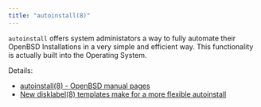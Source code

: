 ```yaml
---
title: "autoinstall(8)"
---
```


`autoinstall` offers system administators a way to fully automate their
OpenBSD Installations in a very simple and efficient way. This functionality
is actually built into the Operating System.

Details:

* [autoinstall(8) - OpenBSD manual pages](https://man.openbsd.org/autoinstall)
* [New disklabel(8) templates make for a more flexible autoinstall](https://undeadly.org/cgi?action=article&sid=20150505123418)
